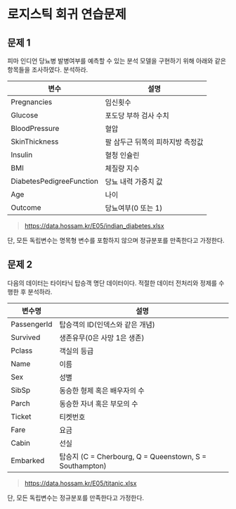# 로지스틱 회귀 연습문제

## 문제 1

피마 인디언 당뇨병 발병여부를 예측할 수 있는 분석 모델을 구현하기 위해 아래와 같은 항목들을 조사하였다. 분석하라.

| 변수 | 설명 |
|--|--|
| Pregnancies | 임신횟수 |
| Glucose | 포도당 부하 검사 수치 |
| BloodPressure | 혈압 |
| SkinThickness | 팔 삼두근 뒤쪽의 피하지방 측정값 |
| Insulin | 혈청 인슐린 |
| BMI | 체질량 지수 |
| DiabetesPedigreeFunction | 당뇨 내력 가중치 값 |
| Age | 나이 |
| Outcome | 당뇨여부(0 또는 1) |

> https://data.hossam.kr/E05/indian_diabetes.xlsx

단, 모든 독립변수는 명목형 변수를 포함하지 않으며 정규분포를 만족한다고 가정한다.

## 문제 2

다음의 데이터는 타이타닉 탑승객 명단 데이터이다. 적절한 데이터 전처리와 정제를 수행한 후 분석하라.

| 변수명 | 설명 |
|---|---|
| PassengerId | 탑승객의 ID(인덱스와 같은 개념) |
| Survived | 생존유무(0은 사망 1은 생존) |
| Pclass | 객실의 등급 |
| Name | 이름 |
| Sex |성별 |
| SibSp | 동승한 형제 혹은 배우자의 수 |
| Parch | 동승한 자녀 혹은 부모의 수 |
| Ticket | 티켓번호 |
| Fare | 요금 |
| Cabin | 선실 |
| Embarked | 탑승지 (C = Cherbourg, Q = Queenstown, S = Southampton) |

> https://data.hossam.kr/E05/titanic.xlsx

단, 모든 독립변수는 정규분포를 만족한다고 가정한다.